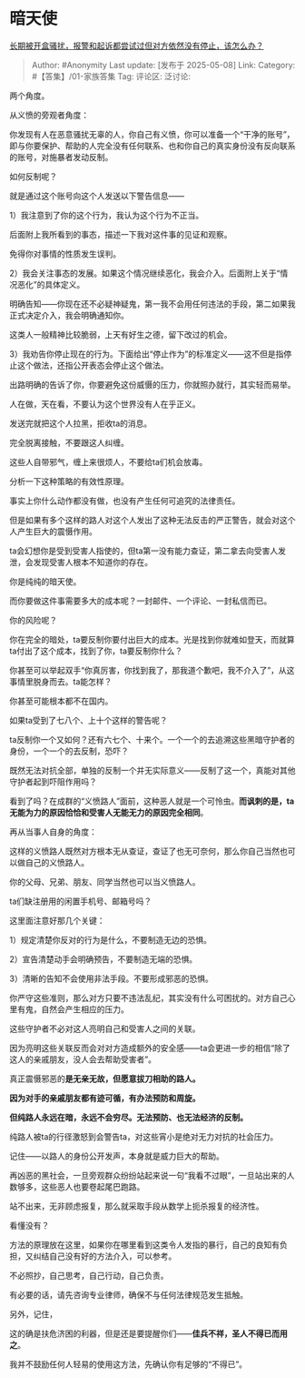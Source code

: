 # 暗天使
[长期被开盒骚扰，报警和起诉都尝试过但对方依然没有停止，该怎么办？](https://www.zhihu.com/question/1903426089042289238/answer/1903596108636197941)

> Author: #Anonymity
> Last update: [发布于 2025-05-08]
> Link:
> Category: #【答集】/01-家族答集
> Tag:
> 评论区:
> 泛讨论:

两个角度。

从义愤的旁观者角度：

你发现有人在恶意骚扰无辜的人，你自己有义愤，你可以准备一个“干净的账号”，即与你要保护、帮助的人完全没有任何联系、也和你自己的真实身份没有反向联系的账号，对施暴者发动反制。

如何反制呢？

就是通过这个账号向这个人发送以下警告信息——

1）我注意到了你的这个行为，我认为这个行为不正当。

后面附上我所看到的事态，描述一下我对这件事的见证和观察。

免得你对事情的性质发生误判。

2）我会关注事态的发展。如果这个情况继续恶化，我会介入。后面附上关于“情况恶化”的具体定义。

明确告知——你现在还不必疑神疑鬼，第一我不会用任何违法的手段，第二如果我正式决定介入，我会明确通知你。

这类人一般精神比较脆弱，上天有好生之德，留下改过的机会。

3）我劝告你停止现在的行为。下面给出“停止作为”的标准定义——这不但是指停止这个做法，还指公开表态会停止这个做法。

出路明确的告诉了你，你要避免这份威慑的压力，你就照办就行，其实轻而易举。

人在做，天在看，不要认为这个世界没有人在乎正义。

发送完就把这个人拉黑，拒收ta的消息。

完全脱离接触，不要跟这人纠缠。

这些人自带邪气，缠上来很烦人，不要给ta们机会放毒。

分析一下这种策略的有效性原理。

事实上你什么动作都没有做，也没有产生任何可追究的法律责任。

但是如果有多个这样的路人对这个人发出了这种无法反击的严正警告，就会对这个人产生巨大的震慑作用。

ta会幻想你是受到受害人指使的，但ta第一没有能力查证，第二拿去向受害人发泄，会发现受害人根本不知道你的存在。

你是纯纯的暗天使。

而你要做这件事需要多大的成本呢？一封邮件、一个评论、一封私信而已。

你的风险呢？

你在完全的暗处，ta要反制你要付出巨大的成本。光是找到你就难如登天，而就算ta付出了这个成本，找到了你，ta要反制你什么？

你甚至可以举起双手“你真厉害，你找到我了，那我道个歉吧，我不介入了”，从这事情里脱身而去。ta能怎样？

你甚至可能根本都不在国内。

如果ta受到了七八个、上十个这样的警告呢？

ta反制你一个又如何？还有六七个、十来个。一个一个的去追溯这些黑暗守护者的身份，一个一个的去反制，恐吓？

既然无法对抗全部，单独的反制一个并无实际意义——反制了这一个，真能对其他守护者起到吓阻作用吗？

看到了吗？在成群的“义愤路人”面前，这种恶人就是一个可怜虫。**而讽刺的是，ta无能为力的原因恰恰和受害人无能无力的原因完全相同**。

再从当事人自身的角度：

这样的义愤路人既然对方根本无从查证，查证了也无可奈何，那么你自己当然也可以做自己的义愤路人。

你的父母、兄弟、朋友、同学当然也可以当义愤路人。

ta们缺注册用的闲置手机号、邮箱号吗？

这里面注意好那几个关键：

1）规定清楚你反对的行为是什么，不要制造无边的恐惧。

2）宣告清楚动手会明确预告，不要制造无端的恐惧。

3）清晰的告知不会使用非法手段。不要形成邪恶的恐惧。

你严守这些准则，那么对方只要不违法乱纪，其实没有什么可困扰的。对方自己心里有鬼，自然会产生相应的压力。

这些守护者不必对这人亮明自己和受害人之间的关联。

因为亮明这些关联反而会对对方造成额外的安全感——ta会更进一步的相信“除了这人的亲戚朋友，没人会去帮助受害者”。

真正震慑邪恶的**是无亲无故，但愿意拔刀相助的路人。**

**因为对手的亲戚朋友都有迹可循，有办法预防和周旋。**

**但纯路人永远在暗，永远不会穷尽。无法预防、也无法经济的反制。**

纯路人被ta的行径激怒到会警告ta，对这些宵小是绝对无力对抗的社会压力。

记住——以路人的身份公开发声，本身就是威力巨大的帮助。

再凶恶的黑社会，一旦旁观群众纷纷站起来说一句“我看不过眼”，一旦站出来的人数够多，这些恶人也要卷起尾巴跑路。

站不出来，无非顾虑报复，那么就采取手段从数学上扼杀报复的经济性。

看懂没有？

方法的原理放在这里，如果你在哪里看到这类令人发指的暴行，自己的良知有负担，又纠结自己没有好的方法介入，可以参考。

不必照抄，自己思考，自己行动，自己负责。

有必要的话，请先咨询专业律师，确保不与任何法律规范发生抵触。

另外，记住，

这的确是扶危济困的利器，但是还是要提醒你们——**佳兵不祥，圣人不得已而用之**。

我并不鼓励任何人轻易的使用这方法，先确认你有足够的“不得已”。
